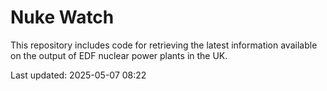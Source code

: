 # Nuke Watch

This repository includes code for retrieving the latest information available on the output of EDF nuclear power plants in the UK.

Last updated: 2025-05-07 08:22